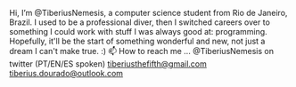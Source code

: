 Hi, I’m @TiberiusNemesis, a computer science student from Rio de Janeiro, Brazil. I used to be a professional diver, then I switched careers over to something I could work with
 stuff I was always good at: programming. Hopefully, it'll be the start of something wonderful and new, not just a dream I can't make true. :)
📫 How to reach me ...
@TiberiusNemesis on twitter (PT/EN/ES spoken)
tiberiusthefifth@gmail.com
tiberius.dourado@outlook.com

